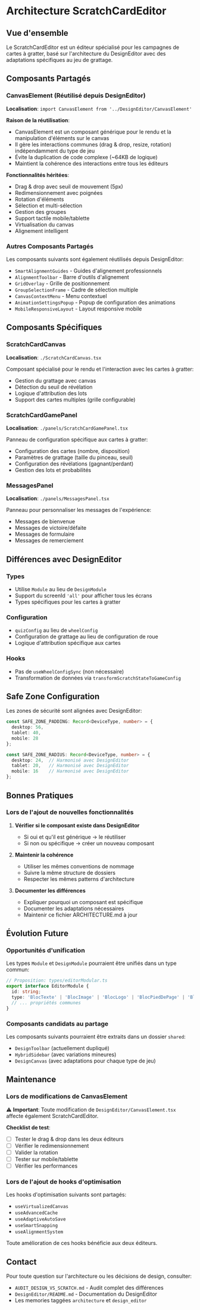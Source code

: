 # Architecture ScratchCardEditor

## Vue d'ensemble

Le ScratchCardEditor est un éditeur spécialisé pour les campagnes de cartes à gratter, basé sur l'architecture du DesignEditor avec des adaptations spécifiques au jeu de grattage.

## Composants Partagés

### CanvasElement (Réutilisé depuis DesignEditor)

**Localisation**: `import CanvasElement from '../DesignEditor/CanvasElement'`

**Raison de la réutilisation**:
- CanvasElement est un composant générique pour le rendu et la manipulation d'éléments sur le canvas
- Il gère les interactions communes (drag & drop, resize, rotation) indépendamment du type de jeu
- Évite la duplication de code complexe (~64KB de logique)
- Maintient la cohérence des interactions entre tous les éditeurs

**Fonctionnalités héritées**:
- Drag & drop avec seuil de mouvement (5px)
- Redimensionnement avec poignées
- Rotation d'éléments
- Sélection et multi-sélection
- Gestion des groupes
- Support tactile mobile/tablette
- Virtualisation du canvas
- Alignement intelligent

### Autres Composants Partagés

Les composants suivants sont également réutilisés depuis DesignEditor:
- `SmartAlignmentGuides` - Guides d'alignement professionnels
- `AlignmentToolbar` - Barre d'outils d'alignement
- `GridOverlay` - Grille de positionnement
- `GroupSelectionFrame` - Cadre de sélection multiple
- `CanvasContextMenu` - Menu contextuel
- `AnimationSettingsPopup` - Popup de configuration des animations
- `MobileResponsiveLayout` - Layout responsive mobile

## Composants Spécifiques

### ScratchCardCanvas
**Localisation**: `./ScratchCardCanvas.tsx`

Composant spécialisé pour le rendu et l'interaction avec les cartes à gratter:
- Gestion du grattage avec canvas
- Détection du seuil de révélation
- Logique d'attribution des lots
- Support des cartes multiples (grille configurable)

### ScratchCardGamePanel
**Localisation**: `./panels/ScratchCardGamePanel.tsx`

Panneau de configuration spécifique aux cartes à gratter:
- Configuration des cartes (nombre, disposition)
- Paramètres de grattage (taille du pinceau, seuil)
- Configuration des révélations (gagnant/perdant)
- Gestion des lots et probabilités

### MessagesPanel
**Localisation**: `./panels/MessagesPanel.tsx`

Panneau pour personnaliser les messages de l'expérience:
- Messages de bienvenue
- Messages de victoire/défaite
- Messages de formulaire
- Messages de remerciement

## Différences avec DesignEditor

### Types
- Utilise `Module` au lieu de `DesignModule`
- Support du screenId `'all'` pour afficher tous les écrans
- Types spécifiques pour les cartes à gratter

### Configuration
- `quizConfig` au lieu de `wheelConfig`
- Configuration de grattage au lieu de configuration de roue
- Logique d'attribution spécifique aux cartes

### Hooks
- Pas de `useWheelConfigSync` (non nécessaire)
- Transformation de données via `transformScratchStateToGameConfig`

## Safe Zone Configuration

Les zones de sécurité sont alignées avec DesignEditor:
```typescript
const SAFE_ZONE_PADDING: Record<DeviceType, number> = {
  desktop: 56,
  tablet: 40,
  mobile: 28
};

const SAFE_ZONE_RADIUS: Record<DeviceType, number> = {
  desktop: 24,  // Harmonisé avec DesignEditor
  tablet: 20,   // Harmonisé avec DesignEditor
  mobile: 16    // Harmonisé avec DesignEditor
};
```

## Bonnes Pratiques

### Lors de l'ajout de nouvelles fonctionnalités

1. **Vérifier si le composant existe dans DesignEditor**
   - Si oui et qu'il est générique → le réutiliser
   - Si non ou spécifique → créer un nouveau composant

2. **Maintenir la cohérence**
   - Utiliser les mêmes conventions de nommage
   - Suivre la même structure de dossiers
   - Respecter les mêmes patterns d'architecture

3. **Documenter les différences**
   - Expliquer pourquoi un composant est spécifique
   - Documenter les adaptations nécessaires
   - Maintenir ce fichier ARCHITECTURE.md à jour

## Évolution Future

### Opportunités d'unification

Les types `Module` et `DesignModule` pourraient être unifiés dans un type commun:
```typescript
// Proposition: types/editorModular.ts
export interface EditorModule {
  id: string;
  type: 'BlocTexte' | 'BlocImage' | 'BlocLogo' | 'BlocPiedDePage' | 'BlocCarte';
  // ... propriétés communes
}
```

### Composants candidats au partage

Les composants suivants pourraient être extraits dans un dossier `shared`:
- `DesignToolbar` (actuellement dupliqué)
- `HybridSidebar` (avec variations mineures)
- `DesignCanvas` (avec adaptations pour chaque type de jeu)

## Maintenance

### Lors de modifications de CanvasElement

⚠️ **Important**: Toute modification de `DesignEditor/CanvasElement.tsx` affecte également ScratchCardEditor.

**Checklist de test**:
- [ ] Tester le drag & drop dans les deux éditeurs
- [ ] Vérifier le redimensionnement
- [ ] Valider la rotation
- [ ] Tester sur mobile/tablette
- [ ] Vérifier les performances

### Lors de l'ajout de hooks d'optimisation

Les hooks d'optimisation suivants sont partagés:
- `useVirtualizedCanvas`
- `useAdvancedCache`
- `useAdaptiveAutoSave`
- `useSmartSnapping`
- `useAlignmentSystem`

Toute amélioration de ces hooks bénéficie aux deux éditeurs.

## Contact

Pour toute question sur l'architecture ou les décisions de design, consulter:
- `AUDIT_DESIGN_VS_SCRATCH.md` - Audit complet des différences
- `DesignEditor/README.md` - Documentation du DesignEditor
- Les memories taggées `architecture` et `design_editor`
